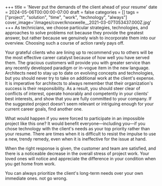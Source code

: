 +++
title = 'Never put the demands of the client ahead of your resume'
date = 2024-05-06T00:00:00-07:00
draft = false
categories = []
tags = ["project", "solution", "time", "work", "technology", "always"]
cover_image='/images/cover/knoxwelle__2021-03-07T053437.000Z.jpg'
+++
As technicians, we choose particular strategies, technologies, and approaches to solve problems not because they provide the greatest answer, but rather because we genuinely wish to incorporate them into our overview. Choosing such a course of action rarely pays off. 

Your grateful clients who are lining up to recommend you to others will be the most effective career catalyst because of how well you have served them. The gracious customers will provide you with greater service than any recently developed paradigm or in-vogue item in the new language. Architects need to stay up to date on evolving concepts and technologies, but you should never try to take on additional work at the client's expense. It is imperative for architects to always remember that their organization's success is their responsibility. As a result, you should steer clear of conflicts of interest, operate honorably and competently in your clients' best interests, and show that you are fully committed to your company. If the suggested project doesn't seem relevant or intriguing enough for your current career goals, find another one. 

What would happen if you were forced to participate in an impossible project like this one? It would benefit everyone—including you—if you chose technology with the client's needs as your top priority rather than your resume. There are times when it is difficult to resist the impulse to use a new, trendy remedy, even when it is ineffective for the issue at hand. 

When the right response is given, the customer and team are satisfied, and there is a noticeable decrease in the overall stress of project work. Your loved ones will notice and appreciate the difference in your condition when you get home from work. 

You can always prioritize the client's long-term needs over your own immediate ones. not go wrong.